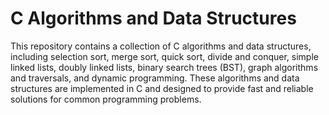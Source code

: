 # C Algorithms and Data Structures
This repository contains a collection of C algorithms and data structures, including selection sort, merge sort, quick sort, divide and conquer, simple linked lists, doubly linked lists, binary search trees (BST), graph algorithms and traversals, and dynamic programming. These algorithms and data structures are implemented in C and designed to provide fast and reliable solutions for common programming problems.
